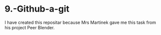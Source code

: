 # 9.-Github-a-git
I have created this repositar because Mrs Martinek gave me this task from his project Peer Blender.
